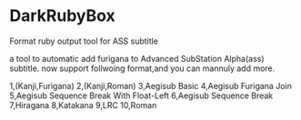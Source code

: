DarkRubyBox
===========

Format ruby output tool for ASS subtitle

a tool to automatic add furigana to Advanced SubStation Alpha(ass) subtitle.
now support follwoing format,and you can mannuly add more.

1,(Kanji,Furigana)
2,(Kanji,Roman)
3,Aegisub Basic
4,Aegisub Furigana Join
5,Aegisub Sequence Break With Float-Left
6,Aegisub Sequence Break
7,Hiragana
8,Katakana
9,LRC
10,Roman
